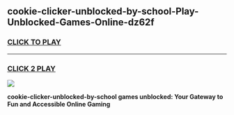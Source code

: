 
## cookie-clicker-unblocked-by-school-Play-Unblocked-Games-Online-dz62f
<h3>
<a href="https://premium76.site?title=cookie-clicker-unblocked-by-school&ref=25A">CLICK TO PLAY</a></h3>
<hr>

<h3>
<a href="https://premium76.site?title=cookie-clicker-unblocked-by-school&ref=25A">CLICK 2 PLAY</a>
  
</h3>

<a href="https://premium76.site?title=cookie-clicker-unblocked-by-school&ref=25A"><img src="https://clearcache.store/games.png"></a>


**cookie-clicker-unblocked-by-school games unblocked: Your Gateway to Fun and Accessible Online Gaming**
